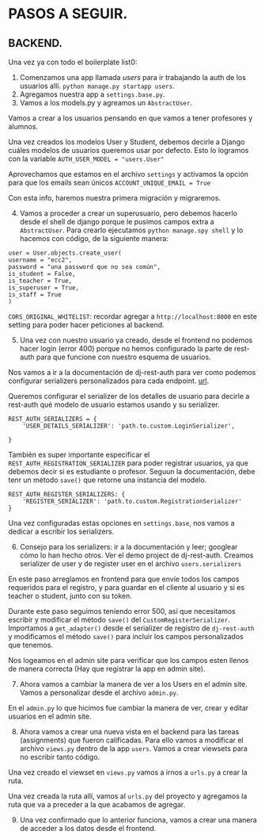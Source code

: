 # PASOS A SEGUIR.

## BACKEND.

Una vez ya con todo el boilerplate list0:

1. Comenzamos una app llamada *users* para ir trabajando la auth de los usuarios allí. `python manage.py startapp users`.
2. Agregamos nuestra app a `settings.base.py`.
3. Vamos a los models.py y agreamos un `AbstractUser`.

Vamos a crear a los usuarios pensando en que vamos a tener profesores y alumnos.

Una vez creados los modelos User y Student, debemos decirle a Django cuáles modelos de usuarios queremos usar por defecto. Esto lo logramos con la variable `AUTH_USER_MODEL = "users.User"`

Aprovechamos que estamos en el archivo `settings` y activamos la opción para que los emails sean únicos `ACCOUNT_UNIQUE_EMAIL = True`

Con esta info, haremos nuestra primera migración y migraremos.

4. Vamos a proceder a crear un superusuario, pero debemos hacerlo desde el shell de django porque le pusimos campos extra a `AbstractUser`. Para crearlo ejecutamos `python manage.spy shell` y lo hacemos con código, de la siguiente manera:
```
user = User.objects.create_user(
username = "ecc2",
password = "una password que no sea común",
is_student = False,
is_teacher = True,
is_superuser = True,
is_staff = True
)
```
`CORS_ORIGINAL_WHITELIST`: recordar agregar a `http://localhost:8000` en este setting para poder hacer peticiones al backend.

5. Una vez con nuestro usuario ya creado, desde el frontend no podemos hacer login (error 400) porque no hemos configurado la parte de rest-auth para que funcione con nuestro esquema de usuarios.

Nos vamos a ir a la documentación de dj-rest-auth para ver como podemos configurar serializers personalizados para cada endpoint. [url](https://dj-rest-auth.readthedocs.io/en/latest/configuration.html).

Queremos configurar el serializer de los detalles de usuario para decirle a rest-auth qué modelo de usuario estamos usando y su serializer.
```
REST_AUTH_SERIALIZERS = {
    'USER_DETAILS_SERIALIZER': 'path.to.custom.LoginSerializer',
    
}
```
También es super importante especificar el `REST_AUTH_REGISTRATION_SERIALIZER` para poder registrar usuarios, ya que debemos decir si es estudiante o profesor. Seguun la documentación, debe tenr un método `save()` que retorne una instancia del modelo.
```
REST_AUTH_REGISTER_SERIALIZERS: {
    'REGISTER_SERIALIZER': 'path.to.custom.RegistrationSerializer'
}
```
Una vez configuradas estas opciones en `settings.base`, nos vamos a dedicar a escribir los serializers.

6. Consejo para los serializers: ir a la documentación y leer; googlear cómo lo han hecho otros. Ver el demo project de dj-rest-auth. Creamos serializer de user y de register user en el archivo `users.serializers`

En este paso arreglamos en frontend para que envíe todos los campos requeridos para el registro, y para guardar en el cliente al usuario y si es teacher o student, junto con su token.

Durante este paso seguimos teniendo error 500, así que necesitamos escribir y modificar el método `save()` del `CustomRegisterSerializer`. Importamos a `get_adapter()` desde el serializer de registro de `dj-rest-auth` y modificamos el método `save()` para incluir los campos personalizados que tenemos.

Nos logeamos en el admin site para verificar que los campos esten llenos de manera correcta (Hay que registrar la app en admin site).

7. Ahora vamos a cambiar la manera de ver a los Users en el admin site. Vamos a personalizar desde el archivo `admin.py`.

En el `admin.py` lo que hicimos fue cambiar la manera de ver, crear y editar usuarios en el admin site.

8. Ahora vamos a crear una nueva vista en el backend para las tareas (assignments) que fueron calificadas. Para ello vamos a modificar el archivo `views.py` dentro de la app `users`. Vamos a crear viewsets para no escribir tanto código.

Una vez creado el viewset en `views.py` vamos a irnos a `urls.py` a crear la ruta.

Una vez creada la ruta allí, vamos al `urls.py` del proyecto y agregamos la ruta que va a preceder a la que acabamos de agregar.

9. Una vez confirmado que lo anterior funciona, vamos a crear una manera de acceder a los datos desde el frontend.